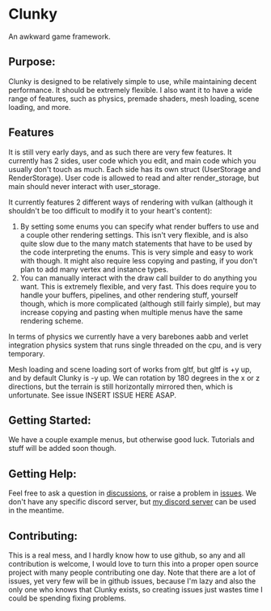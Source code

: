 # Clunky
An awkward game framework.

## Purpose:
Clunky is designed to be relatively simple to use, while maintaining decent performance. It should be extremely flexible. I also want it to have a wide range of features, such as physics, premade shaders, mesh loading, scene loading, and more.

## Features
It is still very early days, and as such there are very few features.
It currently has 2 sides, user code which you edit, and main code which you usually don't touch as much. Each side has its own struct (UserStorage and RenderStorage). User code is allowed to read and alter render_storage, but main should never interact with user_storage.

It currently features 2 different ways of rendering with vulkan (although it shouldn't be too difficult to modify it to your heart's content):
1. By setting some enums you can specify what render buffers to use and a couple other rendering settings. This isn't very flexible, and is also quite slow due to the many match statements that have to be used by the code interpreting the enums. This is very simple and easy to work with though. It might also require less copying and pasting, if you don't plan to add many vertex and instance types.
2. You can manually interact with the draw call builder to do anything you want. This is extremely flexible, and very fast. This does require you to handle your buffers, pipelines, and other rendering stuff, yourself though, which is more complicated (although still fairly simple), but may increase copying and pasting when multiple menus have the same rendering scheme.

In terms of physics we currently have a very barebones aabb and verlet integration physics system that runs single threaded on the cpu, and is very temporary.

Mesh loading and scene loading sort of works from gltf, but gltf is +y up, and by default Clunky is -y up. We can rotation by 180 degrees in the x or z directions, but the terrain is still horizontally mirrored then, which is unfortunate. See issue INSERT ISSUE HERE ASAP.

## Getting Started:
We have a couple example menus, but otherwise good luck. Tutorials and stuff will be added soon though.

## Getting Help:
Feel free to ask a question in [discussions](https://github.com/coolcatcoder/Clunky/discussions), or raise a problem in [issues](https://github.com/coolcatcoder/Clunky/issues).
We don't have any specific discord server, but [my discord server](https://discord.gg/43yfpHxVrz) can be used in the meantime.

## Contributing:
This is a real mess, and I hardly know how to use github, so any and all contribution is welcome, I would love to turn this into a proper open source project with many people contributing one day. Note that there are a lot of issues, yet very few will be in github issues, because I'm lazy and also the only one who knows that Clunky exists, so creating issues just wastes time I could be spending fixing problems.
